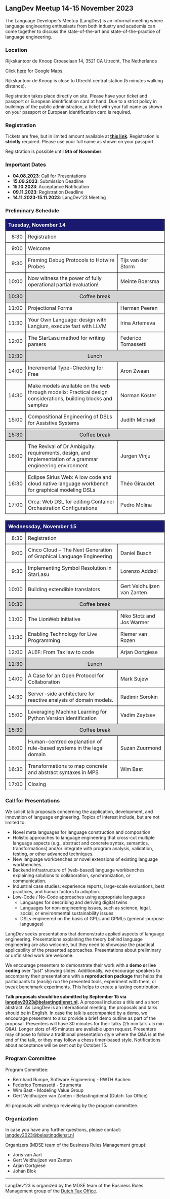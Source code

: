 ## LangDev Meetup 14-15 November 2023

The Language Developer’s Meetup (LangDev) is an informal meeting where language engineering enthusiasts from both industry and academia can come together to discuss the state-of-the-art and state-of-the-practice of language engineering.  


### Location

Rijkskantoor de Knoop Croeselaan 14, 3521 CA Utrecht, The Netherlands

Click [here](https://goo.gl/maps/ZwzBaGej7WVeb6Pt7) for Google Maps. 

Rijkskantoor de Knoop is close to Utrecht central station (5 minutes walking distance).

Registration takes place directly on site. Please have your ticket and passport or European identification card at hand. Due to a strict policy in buildings of the public administration, a ticket with your full name as shown on your passport or European identification card is required.

### Registration

Tickets are free, but in limited amount available at **[this link](https://www.eventbrite.com/e/langdev-2023-tickets-690721134507?aff=oddtdtcreator)**. Registration is **strictly** required. Please use your full name as shown on your passport.

Registration is possible until **9th of November**.

### Important Dates 
* **04.08.2023**: Call for Presentations 
* **15.09.2023**: Submission Deadline
* **15.10.2023**: Acceptance Notification
* **09.11.2023**: Registration Deadline
* **14.11.2023-15.11.2023**: LangDev'23 Meeting

### Preliminary Schedule

<style>
    table.schedule {
        border-collapse: collapse;
        border: 1px solid;
        display: table;
        width: 100%;
    }

    table.schedule:nth-child(even) {
        margin-top: 20px;
    }

    table.schedule td:nth-child(1) {
        width: 50px;
        text-align: right;
    }

    table.schedule td:nth-child(2) {
        width: 60%;
    }

    table.schedule td:nth-child(3) {
        width: 30%;
    }

    table.schedule th, td {
        border: 1px solid black;
        text-align: left;
        vertical-align: center;
        padding: 8px;
    }

    table.schedule tr.day {
        background-color: midnightblue;
    }

    table.schedule tr.day td {
        color: white;
        font-weight: bold;
        text-align: left;
    }

    table.schedule tr.break {
        background-color: lightgray;
        color: black;
    }

    table.schedule tr.break td:nth-child(2) {
        text-align: center;
    }
</style>


<table class="schedule" markdown="0">
    <tr class="day">
        <td colspan="3">Tuesday, November 14</td>
    </tr>
    <tr>
        <td>8:30</td>
        <td colspan="2">Registration</td>
    </tr>
    <tr>
        <td>9:00</td>
        <td colspan="2">Welcome</td>
    </tr>
    <tr>
        <td>9:30</td>
        <td>Framing Debug Protocols to Hotwire Probes</td>
        <td>Tijs van der Storm</td>
    </tr>
    <tr>
        <td>10:00</td>
        <td>Now witness the power of fully operational partial evaluation!</td>
        <td>Meinte Boersma</td>
    </tr>
    <tr class="break">
        <td>10:30</td>
        <td colspan="2">Coffee break</td>
    </tr>
    <tr>
        <td>11:00</td>
        <td>Projectional Forms</td>
        <td>Herman Peeren</td>
    </tr>
    <tr>
        <td>11:30</td>
        <td>Your Own Language: design with Langium, execute fast with LLVM</td>
        <td>Irina Artemeva</td>
    </tr>
    <tr>
        <td>12:00</td>
        <td>The StarLasu method for writing parsers</td>
        <td>Federico Tomassetti</td>
    </tr>
    <tr class="break">
        <td>12:30</td>
        <td colspan="2">Lunch</td>
    </tr>
    <tr>
        <td>14:00</td>
        <td>Incremental Type-Checking for Free</td>
        <td>Aron Zwaan</td>
    </tr>
    <tr>
        <td>14:30</td>
        <td>Make models available on the web through modelix: Practical design considerations, building blocks and samples</td>
        <td>Norman Köster</td>
    </tr>
    <tr>
        <td>15:00</td>
        <td>Compositional Engineering of DSLs for Assistive Systems</td>
        <td>Judith Michael</td>
    </tr>
    <tr class="break">
        <td>15:30</td>
        <td colspan="2">Coffee break</td>
    </tr>
    <tr>
        <td>16:00</td>
        <td>The Revival of Dr Ambiguity: requirements, design, and implementation of a grammar engineering environment</td>
        <td>Jurgen Vinju</td>
    </tr>
    <tr>
        <td>16:30</td>
        <td>Eclipse Sirius Web: A low code and cloud native language workbench for graphical modeling DSLs</td>
        <td>Théo Giraudet</td>
    </tr>
    <tr>
        <td>17:00</td>
        <td>Orca: Web DSL for editing Container Orchestration Configurations</td>
        <td>Pedro Molina</td>
    </tr>
</table>

<table class="schedule" markdown="0">
    <tr class="day">
        <td colspan="3">Wednessday, November 15</td>
    </tr>
    <tr>
        <td>8:30</td>
        <td colspan="2">Registration</td>
    </tr>
    <tr>
        <td>9:00</td>
        <td>Cinco Cloud – The Next Generation of Graphical Language Engineering</td>
        <td>Daniel Busch</td>
    </tr>
    <tr>
        <td>9:30</td>
        <td>Implementing Symbol Resolution in StarLasu</td>
        <td>Lorenzo Addazi</td>
    </tr>
    <tr>
        <td>10:00</td>
        <td>Building extendible translators</td>
        <td>Gert Veldhuijzen van Zanten</td>
    </tr>
    <tr class="break">
        <td>10:30</td>
        <td colspan="2">Coffee break</td>
    </tr>
    <tr>
        <td>11:00</td>
        <td>The LionWeb Initiative</td>
        <td>Niko Stotz and Jos Warmer</td>
    </tr>
    <tr>
        <td>11:30</td>
        <td>Enabling Technology for Live Programming</td>
        <td>Riemer van Rozen</td>
    </tr>
    <tr>
        <td>12:00</td>
        <td>ALEF: From Tax law to code</td>
        <td>Arjan Oortgiese</td>
    </tr>
    <tr class="break">
        <td>12:30</td>
        <td colspan="2">Lunch</td>
    </tr>
    <tr>
        <td>14:00</td>
        <td>A Case for an Open Protocol for Collaboration</td>
        <td>Mark Sujew</td>
    </tr>
    <tr>
        <td>14:30</td>
        <td>Server-side architecture for reactive analysis of domain models.</td>
        <td>Radimir Sorokin</td>
    </tr>
    <tr>
        <td>15:00</td>
        <td>Leveraging Machine Learning for Python Version Identification</td>
        <td>Vadim Zaytsev</td>
    </tr>
    <tr class="break">
        <td>15:30</td>
        <td colspan="2">Coffee break</td>
    </tr>
    <tr>
        <td>16:00</td>
        <td>Human-centred explanation of rule-based systems in the legal domain</td>
        <td>Suzan Zuurmond</td>
    </tr>
    <tr>
        <td>16:30</td>
        <td>Transformations to map concrete and abstract syntaxes in MPS</td>
        <td>Wim Bast</td>
    </tr>
    <tr>
        <td>17:00</td>
        <td colspan="2">Closing</td>
    </tr>
</table>

### Call for Presentations

We solicit talk proposals concerning the application, development, and innovation of language engineering. Topics of interest include, but are not limited to:
* Novel meta languages for language construction and composition
* Holistic approaches to language engineering that cross-cut multiple language aspects (e.g., abstract and concrete syntax, semantics, transformations) and/or integrate with program analysis, validation, testing, or other advanced techniques. 
* New language workbenches or novel extensions of existing language workbenches.
* Backend infrastructure of (web-based) language workbenches explaining solutions to collaboration, synchronization, or communication. 
* Industrial case studies: experience reports, large-scale evaluations, best practices, and human factors to adoption. 
* Low-Code / No-Code approaches using appropriate languages
  * Languages for describing and deriving digital twins
  * Languages for non-engineering issues, such as science, legal, social, or environmental sustainability issues
  * DSLs engineered on the basis of GPLs and GPMLs (general-purpose languages)

LangDev seeks presentations that demonstrate applied aspects of language engineering. Presentations explaining the theory behind language engineering are also welcome, but they need to showcase the practical applicability of the presented approaches. Presentations about preliminary or unfinished work are welcome.  

We encourage presenters to demonstrate their work with a **demo or live coding** over “just” showing slides. Additionally, we encourage speakers to accompany their presentations with a **reproduction package** that helps the participants to (easily) run the presented tools, experiment with them, or tweak benchmark experiments. This helps to create a lasting contribution. 

**Talk proposals should be submitted by September 15 via [langdev2023@belastingdienst.nl](mailto:langdev2023@belastingdienst.nl).** A proposal includes a title and a short abstract. As LangDev is an international meeting, the proposals and talks should be in English. In case the talk is accompanied by a demo, we encourage presenters to also provide a brief demo outline as part of the proposal. Presenters will have 30 minutes for their talks (25 min talk + 5 min Q&A). Longer slots of 45 minutes are available upon request. Presenters may choose to follow a traditional presentation style where the Q&A is at the end of the talk, or they may follow a chess timer-based style. Notifications about acceptance will be sent out by October 15. 

### Program Committee

Program Committee:
* Bernhard Rumpe, Software Engineering - RWTH Aachen
* Federico Tomassetti - Strumenta
* Wim Bast - Modeling Value Group
* Gert Veldhuijzen van Zanten - Belastingdienst (Dutch Tax Office)

All proposals will undergo reviewing by the program committee.  

###  Organization

In case you have any further questions, please contact: [langdev2023@belastingdienst.nl](mailto:langdev2023@belastingdienst.nl) 

Organizers (MDSE team of the Business Rules Management group):
* Joris van Aart
* Gert Veldhuijzen van Zanten 
* Arjan Oortgiese 
* Johan Blok 



---

LangDev'23 is organized by the MDSE team of the Business Rules Management group of the [Dutch Tax Office](http://www.belastingdienst.nl/).